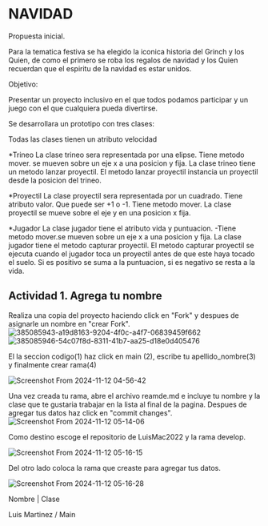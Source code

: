 # NAVIDAD
Propuesta inicial.

Para la tematica festiva se ha elegido la iconica historia del Grinch y los Quien, de como el primero se roba los regalos de navidad y  los Quien recuerdan que el espiritu de la navidad es estar unidos.


Objetivo: 

Presentar un proyecto inclusivo en el que todos podamos participar y un juego con el que cualquiera pueda divertirse.



Se desarrollara un prototipo con tres clases:


Todas las clases tienen un atributo velocidad


*Trineo
La clase trineo sera representada por una elipse.
Tiene metodo mover. se mueven sobre un eje x  a una posicion y fija. 
La clase trineo tiene un metodo lanzar proyectil.
El metodo lanzar proyectil instancia un proyectil desde la posicion del trineo.

*Proyectil
La clase proyectil sera representada por un cuadrado.
Tiene atributo valor. Que puede ser +1 o -1.
Tiene metodo mover. La clase proyectil se mueve sobre el eje y en una posicion x fija.

*Jugador
La clase jugador tiene el atributo vida y puntuacion.
-Tiene metodo mover.se mueven sobre un eje x  a una posicion y fija. 
La clase jugador tiene el metodo capturar proyectil.
El metodo capturar proyectil se ejecuta cuando el jugador toca un proyectil antes de que este haya tocado el suelo. Si es positivo se suma a la puntuacion, si es negativo se resta a la vida.

## Actividad 1. Agrega tu nombre
Realiza una copia del proyecto haciendo click en "Fork" y despues de asignarle un nombre en "crear Fork".
![385085943-a19d8163-9204-4f0c-a4f7-06839459f662](https://github.com/user-attachments/assets/4b2d9122-789e-42fe-9c62-d1588549604e)
![385085946-54c07f8d-8311-41b7-aa25-d18e0d405476](https://github.com/user-attachments/assets/e314a379-12c1-4e5c-ae04-5806a065955d)

El la seccion codigo(1) haz click en main (2), escribe tu apellido_nombre(3) y finalmente crear rama(4)   

![Screenshot From 2024-11-12 04-56-42](https://github.com/user-attachments/assets/716d6049-6e43-4429-83ab-78dc40c6da69)

Una vez creada tu rama, abre el archivo reamde.md e incluye tu nombre y la clase que te gustaria trabajar en la lista al final de la pagina.
Despues de agregar tus datos haz click en "commit changes".
![Screenshot From 2024-11-12 05-14-06](https://github.com/user-attachments/assets/7e197b46-ea88-4a12-98cf-55a4c01beee3)


Como destino escoge el repositorio de LuisMac2022 y la rama develop.

![Screenshot From 2024-11-12 05-16-15](https://github.com/user-attachments/assets/102ae65b-6135-462d-b973-03a1d2528485)


Del otro lado coloca la rama que creaste para agregar tus datos.

![Screenshot From 2024-11-12 05-16-28](https://github.com/user-attachments/assets/8e8fa01e-11a4-410c-a06a-ead820c119e5)


Nombre | Clase

Luis Martinez / Main

